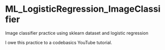 # ML_LogisticRegression_ImageClassifier
Image classifier practice using sklearn dataset and logistic regression 

I owe this practice to a codebasics YouTube tutorial.
